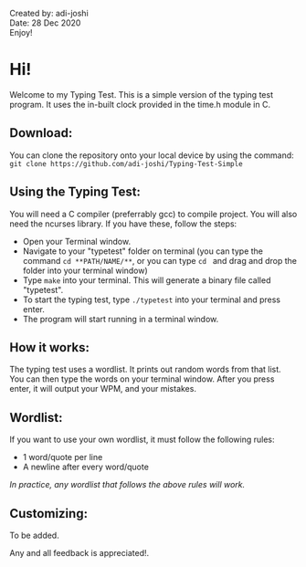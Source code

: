 Created by: adi-joshi <br />
Date: 28 Dec 2020 <br />
Enjoy! <br />


# Hi!

Welcome to my Typing Test. This is a simple version of the typing test program. It uses the in-built clock provided in the time.h module in C.

## **Download:**
You can clone the repository onto your local device by using the command: ``` git clone https://github.com/adi-joshi/Typing-Test-Simple```

## **Using the Typing Test:**
You will need a C compiler (preferrably gcc) to compile project. You will also need the ncurses library. If you have these, follow the steps:
- Open your Terminal window.
- Navigate to your "typetest" folder on terminal (you can type the command ```cd **PATH/NAME/**```, or you can type ```cd ``` and drag and drop the folder into your terminal window)
- Type ```make``` into your terminal. This will generate a binary file called "typetest".
- To start the typing test, type ```./typetest``` into your terminal and press enter.
- The program will start running in a terminal window.

## **How it works:**
The typing test uses a wordlist. It prints out random words from that list. You can then type the words on your terminal window. After you press enter, it will output your WPM, and your mistakes.

## **Wordlist:**
If you want to use your own wordlist, it must follow the following rules:
- 1 word/quote per line
- A newline after every word/quote

_In practice, any wordlist that follows the above rules will work._

## **Customizing:**
To be added.

Any and all feedback is appreciated!.

